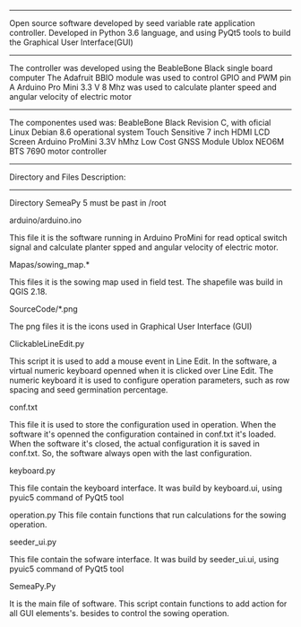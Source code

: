 ******************************
Open source software developed by seed variable rate application controller.
Developed in Python 3.6 language, and using PyQt5 tools to build the Graphical User Interface(GUI)
******************************
The controller was developed using the BeableBone Black single board computer
The Adafruit BBIO module was used to control GPIO and PWM pin
A Arduino Pro Mini 3.3 V 8 Mhz was used to calculate planter speed and angular velocity of electric motor
******************************
The componentes used was:
BeableBone Black Revision C, with oficial Linux Debian 8.6 operational system
Touch Sensitive 7 inch HDMI LCD Screen
Arduino ProMini 3.3V hMhz
Low Cost GNSS Module Ublox NEO6M
BTS 7690 motor controller
******************************
Directory and Files Description:
******************************
Directory SemeaPy 5 must be past in /root

arduino/arduino.ino

This file it is the software running in Arduino ProMini for read optical switch signal and calculate planter spped and angular velocity of electric motor.

Mapas/sowing_map.*

This files it is the sowing map used in field test. The shapefile was build in QGIS 2.18.


SourceCode/*.png

The png files it is the icons used in Graphical User Interface (GUI)

ClickableLineEdit.py

This script it is used to add a mouse event in Line Edit. In the software, a virtual numeric keyboard openned when it is clicked over Line Edit. 
The numeric keyboard it is used to configure operation parameters, such as row spacing and seed germination percentage.

conf.txt

This file it is used to store the configuration used in operation. When the software it's openned the configuration contained in conf.txt it's loaded. 
When the software it's closed, the actual configuration it is saved in conf.txt. So, the software always open with the last configuration.

keyboard.py

This file contain the keyboard interface. It was build by keyboard.ui, using pyuic5 command of PyQt5 tool

operation.py
This file contain functions that run calculations for the sowing operation.


seeder_ui.py

This file contain the sofware interface. It was build by seeder_ui.ui, using pyuic5 command of PyQt5 tool

SemeaPy.Py

It is the main file of software. This script contain functions to add action for all GUI elements's. besides to control the sowing operation.

